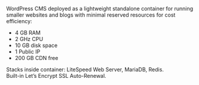 WordPress CMS deployed as a lightweight standalone container for running smaller websites and blogs with minimal reserved resources for cost efficiency:

* 4 GB RAM 
* 2 GHz CPU 
* 10 GB disk space 
* 1 Public IP 
* 200 GB CDN free

Stacks inside container: LiteSpeed Web Server, MariaDB, Redis.   
Built-in Let’s Encrypt SSL Auto-Renewal.
